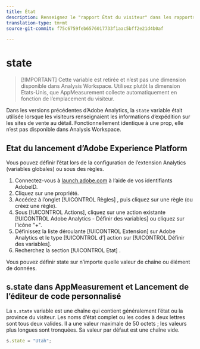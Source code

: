 ```yaml
---
title: État
description: Renseignez le "rapport État du visiteur" dans les rapports et analyses.
translation-type: tm+mt
source-git-commit: f75c6759feb6576017733f1aac5bff2e21d4b0af

---
```



# state

> [!IMPORTANT] Cette variable est retirée et n’est pas une dimension disponible dans Analysis Workspace. Utilisez plutôt la dimension Etats-Unis, que AppMeasurement collecte automatiquement en fonction de l’emplacement du visiteur.

Dans les versions précédentes d’Adobe Analytics, la `state` variable était utilisée lorsque les visiteurs renseignaient les informations d’expédition sur les sites de vente au détail. Fonctionnellement identique à une prop, elle n’est pas disponible dans Analysis Workspace.

## Etat du lancement d’Adobe Experience Platform

Vous pouvez définir l’état lors de la configuration de l’extension Analytics (variables globales) ou sous des règles.

1. Connectez-vous à [launch.adobe.com](https://launch.adobe.com) à l’aide de vos identifiants AdobeID.
2. Cliquez sur une propriété.
3. Accédez à l’onglet [!UICONTROL Règles] , puis cliquez sur une règle (ou créez une règle).
4. Sous [!UICONTROL Actions], cliquez sur une action existante [!UICONTROL Adobe Analytics - Définir des variables] ou cliquez sur l’icône &quot;+&quot;.
5. Définissez la liste déroulante [!UICONTROL Extension] sur Adobe Analytics et le type [!UICONTROL d’] action sur [!UICONTROL Définir des variables].
6. Recherchez la section [!UICONTROL Etat] .

Vous pouvez définir state sur n’importe quelle valeur de chaîne ou élément de données.

## s.state dans AppMeasurement et Lancement de l’éditeur de code personnalisé

La `s.state` variable est une chaîne qui contient généralement l’état ou la province du visiteur. Les noms d’état complet ou les codes à deux lettres sont tous deux valides. Il a une valeur maximale de 50 octets ; les valeurs plus longues sont tronquées. Sa valeur par défaut est une chaîne vide.

```js
s.state = "Utah";
```

